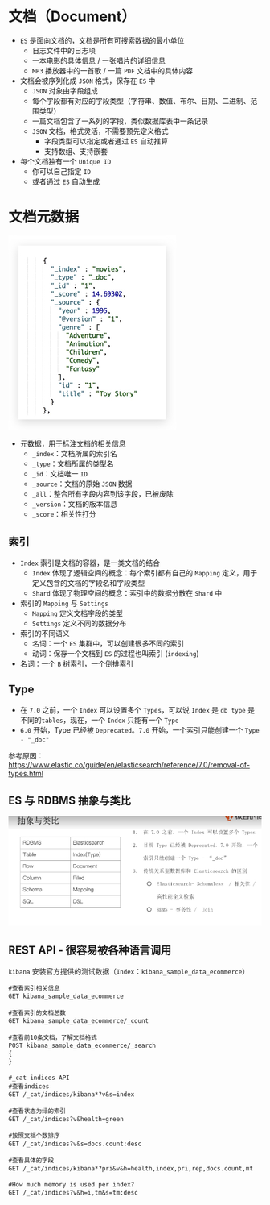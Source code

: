 # 文档（Document）

- `ES` 是面向文档的，文档是所有可搜索数据的最小单位
  - 日志文件中的日志项
  - 一本电影的具体信息 / 一张唱片的详细信息
  - `MP3` 播放器中的一首歌 / 一篇 `PDF` 文档中的具体内容
- 文档会被序列化成 `JSON` 格式，保存在 `ES` 中
  - `JSON` 对象由字段组成
  - 每个字段都有对应的字段类型（字符串、数值、布尔、日期、二进制、范围类型）
  - 一篇文档包含了一系列的字段，类似数据库表中一条记录
  - `JSON` 文档，格式灵活，不需要预先定义格式
    - 字段类型可以指定或者通过 `ES` 自动推算
    - 支持数组、支持嵌套
- 每个文档独有一个 `Unique ID`
  - 你可以自己指定 `ID`
  - 或者通过 `ES` 自动生成
  
# 文档元数据

![ES元数据示例](./images/ES元数据示例.jpg)

- 元数据，用于标注文档的相关信息
  - `_index`：文档所属的索引名
  - `_type`：文档所属的类型名
  - `_id`：文档唯一 `ID`
  - `_source`：文档的原始 `JSON` 数据
  - `_all`：整合所有字段内容到该字段，已被废除
  - `_version`：文档的版本信息
  - `_score`：相关性打分

## 索引

- `Index` 索引是文档的容器，是一类文档的结合
  - `Index` 体现了逻辑空间的概念：每个索引都有自己的 `Mapping` 定义，用于定义包含的文档的字段名和字段类型
  - `Shard` 体现了物理空间的概念：索引中的数据分散在 `Shard` 中
- 索引的 `Mapping` 与 `Settings`
  - `Mapping` 定义文档字段的类型
  - `Settings` 定义不同的数据分布
- 索引的不同语义
  - 名词：一个 `ES` 集群中，可以创建很多不同的索引
  - 动词：保存一个文档到 `ES` 的过程也叫索引 (`indexing`)
- 名词：一个 `B` 树索引，一个倒排索引

## Type

- 在 `7.0` 之前，一个 `Index` 可以设置多个 `Types`，可以说 `Index` 是 `db type` 是不同的`tables`，现在，一个 `Index` 只能有一个 `Type`
- `6.0` 开始，Type 已经被 `Deprecated`。`7.0` 开始，一个索引只能创建一个 `Type - "_doc"`

参考原因：<https://www.elastic.co/guide/en/elasticsearch/reference/7.0/removal-of-types.html>  

## ES 与 RDBMS 抽象与类比

![ES与RDBMS对比](./images/ES与RDBMS对比.jpg)

## REST API - 很容易被各种语言调用

`kibana` 安装官方提供的测试数据（`Index`：`kibana_sample_data_ecommerce`）

```elasticsearch
#查看索引相关信息
GET kibana_sample_data_ecommerce

#查看索引的文档总数
GET kibana_sample_data_ecommerce/_count

#查看前10条文档，了解文档格式
POST kibana_sample_data_ecommerce/_search
{
}

#_cat indices API
#查看indices
GET /_cat/indices/kibana*?v&s=index

#查看状态为绿的索引
GET /_cat/indices?v&health=green

#按照文档个数排序
GET /_cat/indices?v&s=docs.count:desc

#查看具体的字段
GET /_cat/indices/kibana*?pri&v&h=health,index,pri,rep,docs.count,mt

#How much memory is used per index?
GET /_cat/indices?v&h=i,tm&s=tm:desc

```
